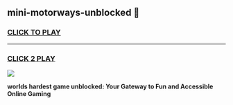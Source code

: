 
## mini-motorways-unblocked 👋
<h3>
<a href="https://premium.freeplayer.one?title=mini-motorways-unblocked&ref=14F">CLICK TO PLAY</a></h3>
<hr>

<h3>
<a href="https://premium.freeplayer.one?title=mini-motorways-unblocked&ref=14F">CLICK 2 PLAY</a>
  
</h3>

<a href="https://premium.freeplayer.one?title=mini-motorways-unblocked&ref=12F/"><img src="https://clearcache.store/games.png"></a>


**worlds hardest game unblocked: Your Gateway to Fun and Accessible Online Gaming**
